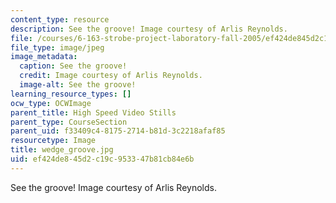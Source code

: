 ```yaml
---
content_type: resource
description: See the groove! Image courtesy of Arlis Reynolds.
file: /courses/6-163-strobe-project-laboratory-fall-2005/ef424de845d2c19c953347b81cb84e6b_wedge_groove.jpg
file_type: image/jpeg
image_metadata:
  caption: See the groove!
  credit: Image courtesy of Arlis Reynolds.
  image-alt: See the groove!
learning_resource_types: []
ocw_type: OCWImage
parent_title: High Speed Video Stills
parent_type: CourseSection
parent_uid: f33409c4-8175-2714-b81d-3c2218afaf85
resourcetype: Image
title: wedge_groove.jpg
uid: ef424de8-45d2-c19c-9533-47b81cb84e6b
---
```

See the groove! Image courtesy of Arlis Reynolds.